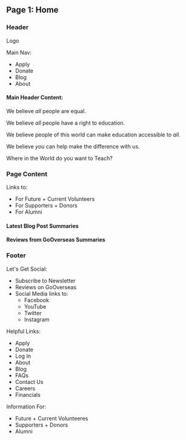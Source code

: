 ## Page 1: Home

### Header

Logo

Main Nav:
* Apply
* Donate
* Blog
* About

#### Main Header Content:

We believe *all* people are equal.

We believe *all* people have a right to education.

We believe people of this world can make education accessible to *all*.

We believe *you* can help make the difference with us.

Where in the World do you want to Teach?

### Page Content

Links to:
* For Future + Current Volunteers
* For Supporters + Donors
* For Alumni

#### Latest Blog Post Summaries

#### Reviews from GoOverseas Summaries

### Footer

Let's Get Social:
* Subscribe to Newsletter
* Reviews on GoOverseas
* Social Media links to:
    * Facebook
    * YouTube
    * Twitter
    * Instagram

Helpful Links:
* Apply
* Donate
* Log In
* About
* Blog
* FAQs
* Contact Us
* Careers
* Financials

Information For:
* Future + Current Volunteeres
* Supporters + Donors
* Alumni